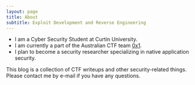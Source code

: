 ```yaml
---
layout: page
title: About
subtitle: Exploit Development and Reverse Engineering
---
```


* I am a Cyber Security Student at Curtin University.
* I am currently a part of the Australian CTF team [0x1](https://ctftime.org/team/83157).
* I plan to become a security researcher specializing in native application security.

This blog is a collection of CTF writeups and other security-related things. Please contact me by e-mail if you have any questions.
